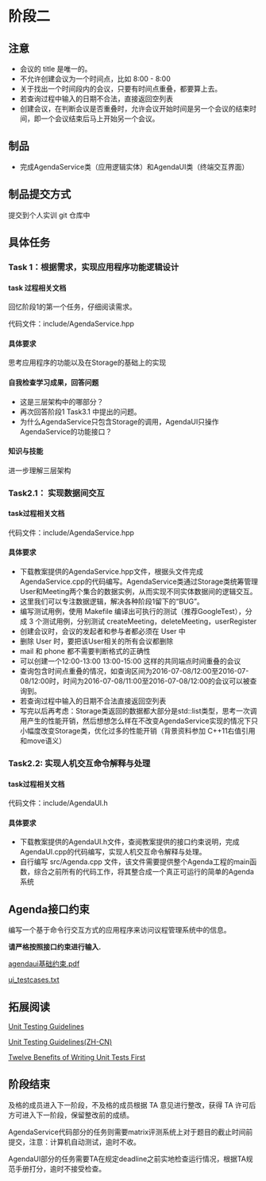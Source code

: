 # 阶段二

## 注意
- 会议的 title 是唯一的。
- 不允许创建会议为一个时间点，比如 8:00 - 8:00
- 关于找出一个时间段内的会议，只要有时间点重叠，都要算上去。
- 若查询过程中输入的日期不合法，直接返回空列表
- 创建会议，在判断会议是否重叠时，允许会议开始时间是另一个会议的结束时间，即一个会议结束后马上开始另一个会议。

## 制品

- 完成AgendaService类（应用逻辑实体）和AgendaUI类（终端交互界面）

## 制品提交方式
提交到个人实训 git 仓库中

## 具体任务

### Task 1：根据需求，实现应用程序功能逻辑设计

#### task 过程相关文档
回忆阶段1的第一个任务，仔细阅读需求。

代码文件：include/AgendaService.hpp

#### 具体要求
思考应用程序的功能以及在Storage的基础上的实现

#### 自我检查学习成果，回答问题

- 这是三层架构中的哪部分？
- 再次回答阶段1 Task3.1 中提出的问题。
- 为什么AgendaService只包含Storage的调用，AgendaUI只操作AgendaService的功能接口？

#### 知识与技能
进一步理解三层架构

### Task2.1： 实现数据间交互

#### task过程相关文档
代码文件：include/AgendaService.hpp

#### 具体要求

- 下载教案提供的AgendaService.hpp文件，根据头文件完成AgendaService.cpp的代码编写。AgendaService类通过Storage类统筹管理User和Meeting两个集合的数据实例，从而实现不同实体数据间的逻辑交互。
- 这里我们可以专注数据逻辑，解决各种阶段1留下的“BUG”。
- 编写测试用例，使用 Makefile 编译出可执行的测试（推荐GoogleTest），分成 3 个测试用例，分别测试 createMeeting，deleteMeeting，userRegister
- 创建会议时，会议的发起者和参与者都必须在 User 中
- 删除 User 时，要把该User相关的所有会议都删除
- mail 和 phone 都不需要判断格式的正确性
- 可以创建一个12:00-13:00 13:00-15:00 这样的共同端点时间重叠的会议
- 查询包含时间点重叠的情况，如查询区间为2016-07-08/12:00至2016-07-08/12:00时，时间为2016-07-08/11:00至2016-07-08/12:00的会议可以被查询到。
- 若查询过程中输入的日期不合法直接返回空列表
- 写完以后再考虑：Storage类返回的数据都大部分是std::list类型，思考一次调用产生的性能开销，然后想想怎么样在不改变AgendaService实现的情况下只小幅度改变Storage类，优化过多的性能开销（背景资料参加 C++11右值引用和move语义）

### Task2.2: 实现人机交互命令解释与处理

#### task过程相关文档
代码文件：include/AgendaUI.h

#### 具体要求

- 下载教案提供的AgendaUI.h文件，查阅教案提供的接口约束说明，完成AgendaUI.cpp的代码编写，实现人机交互命令解释与处理。
- 自行编写 src/Agenda.cpp 文件，该文件需要提供整个Agenda工程的main函数，综合之前所有的代码工作，将其整合成一个真正可运行的简单的Agenda系统

## Agenda接口约束
编写一个基于命令行交互方式的应用程序来访问议程管理系统中的信息。

**请严格按照接口约束进行输入.**

[agendaui基础约束.pdf](https://old-wiki.vmatrix.org.cn/lib/exe/fetch.php?media=%E9%98%B6%E6%AE%B5%E4%BA%8C:agendaui%E5%9F%BA%E7%A1%80%E7%BA%A6%E6%9D%9F.pdf)


[ui_testcases.txt](/static/resources/stage-2/ui_testcases.txt)

## 拓展阅读
[Unit Testing Guidelines](http://geosoft.no/development/unittesting.html)

[Unit Testing Guidelines(ZH-CN)](https://github.com/yangyubo/zh-unit-testing-guidelines)

[Twelve Benefits of Writing Unit Tests First](http://sd.jtimothyking.com/2006/07/11/twelve-benefits-of-writing-unit-tests-first/)

## 阶段结束
及格的成员进入下一阶段，不及格的成员根据 TA 意见进行整改，获得 TA 许可后方可进入下一阶段，保留整改前的成绩。

AgendaService代码部分的任务则需要matrix评测系统上对于题目的截止时间前提交，注意：计算机自动测试，逾时不收。

AgendaUI部分的任务需要TA在规定deadline之前实地检查运行情况，根据TA规范手册打分，逾时不接受检查。


